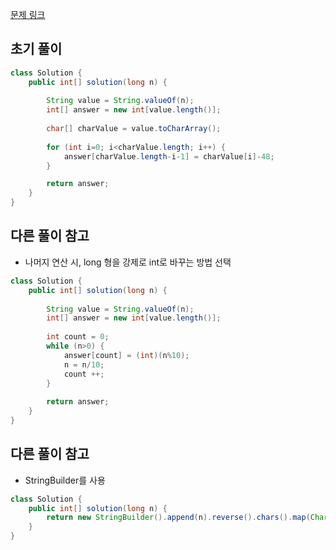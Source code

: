 [문제 링크](https://school.programmers.co.kr/learn/courses/30/lessons/12932)

## 초기 풀이
```java
class Solution {
    public int[] solution(long n) {
        
        String value = String.valueOf(n);
        int[] answer = new int[value.length()];
        
        char[] charValue = value.toCharArray();
        
        for (int i=0; i<charValue.length; i++) {
            answer[charValue.length-i-1] = charValue[i]-48;
        }        

        return answer;
    }
}
```

## 다른 풀이 참고
- 나머지 연산 시, long 형을 강제로 int로 바꾸는 방법 선택
```java
class Solution {
    public int[] solution(long n) {
        
        String value = String.valueOf(n);
        int[] answer = new int[value.length()];
        
        int count = 0;
        while (n>0) {
            answer[count] = (int)(n%10);
            n = n/10;
            count ++;
        }
        
        return answer;
    }
}
```

## 다른 풀이 참고
- StringBuilder를 사용
```java
class Solution {
    public int[] solution(long n) {
        return new StringBuilder().append(n).reverse().chars().map(Character::getNumericValue).toArray();
    }
}
```

